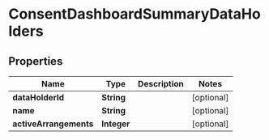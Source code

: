 # ConsentDashboardSummaryDataHolders

## Properties
Name | Type | Description | Notes
------------ | ------------- | ------------- | -------------
**dataHolderId** | **String** |  |  [optional]
**name** | **String** |  |  [optional]
**activeArrangements** | **Integer** |  |  [optional]

